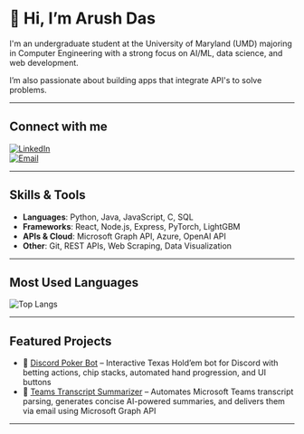 # 👋 Hi, I’m Arush Das  

I'm an undergraduate student at the University of Maryland (UMD) majoring in Computer Engineering with a strong focus on AI/ML, data science, and web development.  

I’m also passionate about building apps that integrate API's to solve problems.

---

## Connect with me  
[![LinkedIn](https://img.shields.io/badge/LinkedIn-blue?logo=linkedin&logoColor=white)](https://www.linkedin.com/in/arush-das-496289284/)  
[![Email](https://img.shields.io/badge/Email-D14836?logo=gmail&logoColor=white)](mailto:adas1212@terpmail.umd.edu)  

---

## Skills & Tools
- **Languages**: Python, Java, JavaScript, C, SQL  
- **Frameworks**: React, Node.js, Express, PyTorch, LightGBM  
- **APIs & Cloud**: Microsoft Graph API, Azure, OpenAI API  
- **Other**: Git, REST APIs, Web Scraping, Data Visualization  

---

## Most Used Languages  

![Top Langs](https://github-readme-stats.vercel.app/api/top-langs/?username=diablo1342&layout=compact&theme=radical)   

---

##  Featured Projects
- 🎲 [Discord Poker Bot](https://github.com/diablo1342/Discord-Poker-Bot) – Interactive Texas Hold’em bot for Discord with betting actions, chip stacks, automated hand progression, and UI buttons  
- 📑 [Teams Transcript Summarizer](https://github.com/diablo1342/TranscriptReader) – Automates Microsoft Teams transcript parsing, generates concise AI-powered summaries, and delivers them via email using Microsoft Graph API  




---
